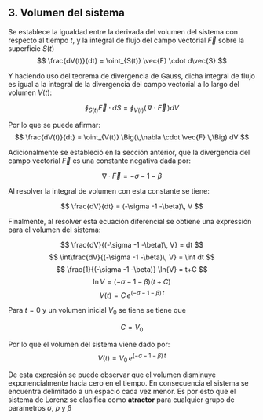 ## 3. Volumen del sistema
Se establece la igualdad entre la derivada del volumen del sistema con respecto al tiempo $t$, y la integral de flujo del campo vectorial $\vec{F}$ sobre la superficie $S(t)$
$$
\frac{dV(t)}{dt} = \oint_{S(t)} \vec{F} \cdot d\vec{S}
$$

Y haciendo uso del teorema de divergencia de Gauss, dicha integral de flujo es igual a la integral de la divergencia del campo vectorial a lo largo del volumen $V(t)$:

$$
\oint_{S(t)} \vec{F} \cdot dS = \oint_{V(t)} \Big(\,\nabla \cdot \vec{F} \,\Big) dV
$$

Por lo que se puede afirmar:
$$
\frac{dV(t)}{dt} = \oint_{V(t)} \Big(\,\nabla \cdot \vec{F} \,\Big) dV
$$

Adicionalmente se estableció en la sección anterior, que la divergencia del campo vectorial $\vec{F}$ es una constante negativa dada por:

$$
\nabla \cdot \vec{F} = -\sigma -1 -\beta
$$

Al resolver la integral de volumen con esta constante se tiene:

$$
\frac{dV}{dt} = (-\sigma -1 -\beta)\, V
$$

Finalmente, al resolver esta ecuación diferencial se obtiene una expressión para el volumen del sistema:

$$
\frac{dV}{(-\sigma -1 -\beta)\, V} = dt
$$
$$
\int\frac{dV}{(-\sigma -1 -\beta)\, V} = \int dt
$$
$$
\frac{1}{(-\sigma -1 -\beta)} \ln{V} = t+C
$$
$$
\ln{V} = (-\sigma -1 -\beta)(t+C)
$$
$$
V(t) = C \,e^{(-\sigma -1 -\beta)\, t}
$$

Para $t=0$ y un volumen inicial $V_0$ se tiene se tiene que 

$$
C = V_0
$$

Por lo que el volumen del sistema viene dado por:
$$
V(t) = V_0 \,e^{(-\sigma -1 -\beta)\, t}
$$


De esta expresión se puede observar que el volumen disminuye exponencialmente hacia cero en el tiempo. En consecuencia el sistema se encuentra delimitado a un espacio cada vez menor. Es por esto que el sistema de Lorenz se clasifica como **atractor** para cualquier grupo de parametros $\sigma$, $\rho$ y $\beta$